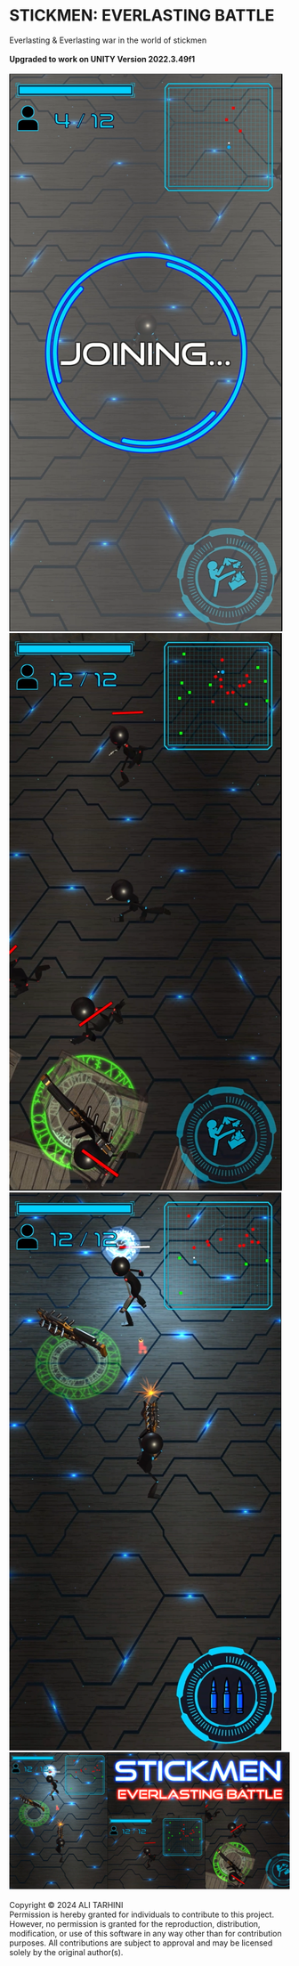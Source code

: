 # STICKMEN: EVERLASTING BATTLE
Everlasting &amp; Everlasting war in the world of stickmen
<br><br><strong>
Upgraded to work on UNITY Version 2022.3.49f1
<br><br></strong>
<img src="https://github.com/AliTarhini/STICKMEN-EVERLASTING-BATTLE/blob/main/1.png"></img>
<img src="https://github.com/AliTarhini/STICKMEN-EVERLASTING-BATTLE/blob/main/2.png"></img>
<img src="https://github.com/AliTarhini/STICKMEN-EVERLASTING-BATTLE/blob/main/3.png"></img>
<img src="https://github.com/AliTarhini/STICKMEN-EVERLASTING-BATTLE/blob/main/Stickmen_Feature_Graphic.jpg"></img>
<br>
<br>
Copyright © 2024 ALI TARHINI
<br>
Permission is hereby granted for individuals to contribute to this project. However, 
no permission is granted for the reproduction, distribution, modification, or use of this software in any way other than for contribution purposes. 
All contributions are subject to approval and may be licensed solely by the original author(s).
<br>
